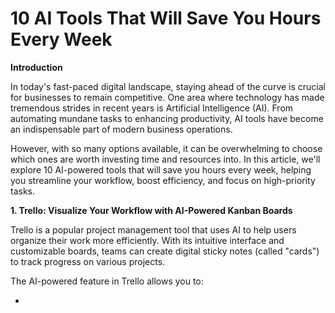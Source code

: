 # 10 AI Tools That Will Save You Hours Every Week

 

**Introduction**

In today's fast-paced digital landscape, staying ahead of the curve is crucial for businesses to remain competitive. One area where technology has made tremendous strides in recent years is Artificial Intelligence (AI). From automating mundane tasks to enhancing productivity, AI tools have become an indispensable part of modern business operations.

However, with so many options available, it can be overwhelming to choose which ones are worth investing time and resources into. In this article, we'll explore 10 AI-powered tools that will save you hours every week, helping you streamline your workflow, boost efficiency, and focus on high-priority tasks.

**1. Trello: Visualize Your Workflow with AI-Powered Kanban Boards**

Trello is a popular project management tool that uses AI to help users organize their work more efficiently. With its intuitive interface and customizable boards, teams can create digital sticky notes (called "cards") to track progress on various projects.

The AI-powered feature in Trello allows you to:

*